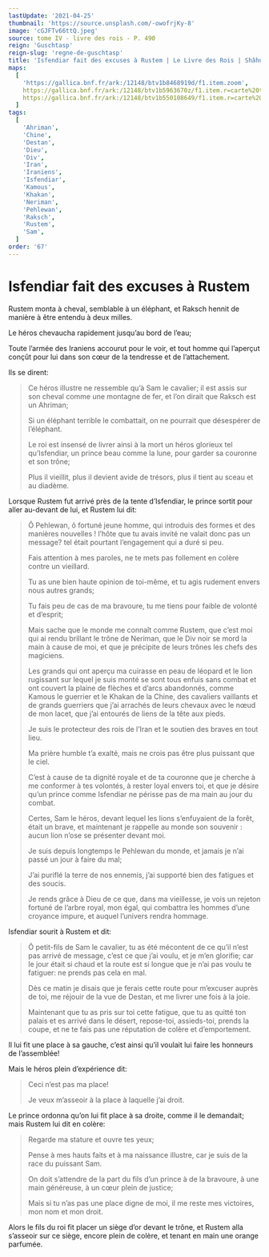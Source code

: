 ```yaml
---
lastUpdate: '2021-04-25'
thumbnail: 'https://source.unsplash.com/-owofrjKy-8'
image: 'cGJFTv66ttQ.jpeg'
source: tome IV - livre des rois - P. 490
reign: 'Guschtasp'
reign-slug: 'regne-de-guschtasp'
title: 'Isfendiar fait des excuses à Rustem | Le Livre des Rois | Shâhnâmeh'
maps:
  [
    'https://gallica.bnf.fr/ark:/12148/btv1b8468919d/f1.item.zoom',
    https://gallica.bnf.fr/ark:/12148/btv1b5963670z/f1.item.r=carte%20touran.zoom,
    https://gallica.bnf.fr/ark:/12148/btv1b550108649/f1.item.r=carte%20touran.zoom,
  ]
tags:
  [
    'Ahriman',
    'Chine',
    'Destan',
    'Dieu',
    'Div',
    'Iran',
    'Iraniens',
    'Isfendiar',
    'Kamous',
    'Khakan',
    'Neriman',
    'Pehlewan',
    'Raksch',
    'Rustem',
    'Sam',
  ]
order: '67'
---
```


# Isfendiar fait des excuses à Rustem

Rustem monta à cheval, semblable à un éléphant, et Raksch hennit de manière à être entendu à deux milles.

Le héros chevaucha rapidement jusqu’au bord de l’eau;

Toute l’armée des Iraniens accourut pour le voir, et tout homme qui l’aperçut conçût pour lui dans son cœur de la tendresse et de l’attachement.

Ils se dirent:

> Ce héros illustre ne ressemble qu’à Sam le cavalier; il est assis sur son cheval comme une montagne de fer, et l’on dirait que Raksch est un Ahriman;
>
> Si un éléphant terrible le combattait, on ne pourrait que désespérer de l’éléphant.
>
> Le roi est insensé de livrer ainsi à la mort un héros glorieux tel qu’Isfendiar, un prince beau comme la lune, pour garder sa couronne et son trône;
>
> Plus il vieillit, plus il devient avide de trésors, plus il tient au sceau et au diadème.

Lorsque Rustem fut arrivé près de la tente d’Isfendiar, le prince sortit pour aller au-devant de lui, et Rustem lui dit:

> Ô Pehlewan, ô fortuné jeune homme, qui introduis des formes et des manières nouvelles ! l’hôte que tu avais invité ne valait donc pas un message? tel était pourtant l’engagement qui a duré si peu.
>
> Fais attention à mes paroles, ne te mets pas follement en colère contre un vieillard.
>
> Tu as une bien haute opinion de toi-même, et tu agis rudement envers nous autres grands;
>
> Tu fais peu de cas de ma bravoure, tu me tiens pour faible de volonté et d’esprit;
>
> Mais sache que le monde me connaît comme Rustem, que c’est moi qui ai rendu brillant le trône de Neriman, que le Div noir se mord la main à cause de moi, et que je précipite de leurs trônes les chefs des magiciens.
>
> Les grands qui ont aperçu ma cuirasse en peau de léopard et le lion rugissant sur lequel je suis monté se sont tous enfuis sans combat et ont couvert la plaine de flèches et d’arcs abandonnés, comme Kamous le guerrier et le Khakan de la Chine, des cavaliers vaillants et de grands guerriers que j’ai arrachés de leurs chevaux avec le nœud de mon lacet, que j’ai entourés de liens de la tête aux pieds.
>
> Je suis le protecteur des rois de l’Iran et le soutien des braves en tout lieu.
>
> Ma prière humble t’a exalté, mais ne crois pas être plus puissant que le ciel.
>
> C’est à cause de ta dignité royale et de ta couronne que je cherche à me conformer à tes volontés, à rester loyal envers toi, et que je désire qu’un prince comme Isfendiar ne périsse pas de ma main au jour du combat.
>
> Certes, Sam le héros, devant lequel les lions s’enfuyaient de la forêt, était un brave, et maintenant je rappelle au monde son souvenir : aucun lion n’ose se présenter devant moi.
>
> Je suis depuis longtemps le Pehlewan du monde, et jamais je n’ai passé un jour à faire du mal;
>
> J’ai puriflé la terre de nos ennemis, j’ai supporté bien des fatigues et des soucis.
>
> Je rends grâce à Dieu de ce que, dans ma vieillesse, je vois un rejeton fortuné de l’arbre royal, mon égal, qui combattra les hommes d’une croyance impure, et auquel l’univers rendra hommage.

Isfendiar sourit à Rustem et dit:

> Ô petit-fils de Sam le cavalier, tu as été mécontent de ce qu’il n’est pas arrivé de message, c’est ce que j’ai voulu, et je m’en glorifie; car le jour était si chaud et la route est si longue que je n’ai pas voulu te fatiguer: ne prends pas cela en mal.
>
> Dès ce matin je disais que je ferais cette route pour m’excuser auprès de toi, me réjouir de la vue de Destan, et me livrer une fois à la joie.
>
> Maintenant que tu as pris sur toi cette fatigue, que tu as quitté ton palais et es arrivé dans le désert, repose-toi, assieds-toi, prends la coupe, et ne te fais pas une réputation de colère et d’emportement.

Il lui fit une place à sa gauche, c’est ainsi qu’il voulait lui faire les honneurs de l’assemblée!

Mais le héros plein d’expérience dit:

> Ceci n’est pas ma place!
>
> Je veux m’asseoir à la place à laquelle j’ai droit.

Le prince ordonna qu’on lui fit place à sa droite, comme il le demandait; mais Rustem lui dit en colère:

> Regarde ma stature et ouvre tes yeux;
>
> Pense à mes hauts faits et à ma naissance illustre, car je suis de la race du puissant Sam.
>
> On doit s’attendre de la part du fils d’un prince à de la bravoure, à une main généreuse, à un cœur plein de justice;
>
> Mais si tu n’as pas une place digne de moi, il me reste mes victoires, mon nom et mon droit.

Alors le fils du roi fit placer un siège d’or devant le trône, et Rustem alla s’asseoir sur ce siège, encore plein de colère, et tenant en main une orange parfumée.
